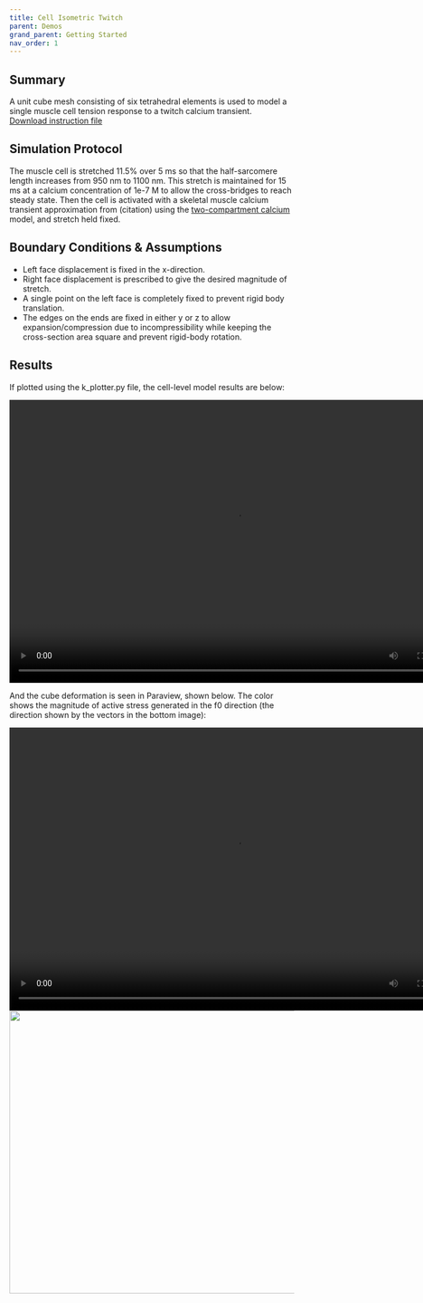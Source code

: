```yaml
---
title: Cell Isometric Twitch
parent: Demos
grand_parent: Getting Started
nav_order: 1
---
```


Summary
-------
A unit cube mesh consisting of six tetrahedral elements is used to model a single muscle cell tension response to a twitch calcium transient.  
<a href="https://github.com/mmoth-kurtis/MMotH-Vent/blob/master/demos/cell_isometric_twitch_demo/cell_isometric_twitch_demo.json" download>Download instruction file</a>

Simulation Protocol
-------------------
The muscle cell is stretched 11.5% over 5 ms so that the half-sarcomere length increases from 950 nm to 1100 nm. This stretch is maintained for 15 ms at a calcium concentration of 1e-7 M to allow the cross-bridges to reach steady state. Then the cell is activated with a skeletal muscle calcium transient approximation from (citation) using the [two-compartment calcium](../../../model_formulations/calcium_models/two_compartment_model/two_compartment_model.md) model, and stretch held fixed.

Boundary Conditions & Assumptions
---------------------------------
- Left face displacement is fixed in the x-direction.
- Right face displacement is prescribed to give the desired magnitude of stretch.
- A single point on the left face is completely fixed to prevent rigid body translation.
- The edges on the ends are fixed in either y or z to allow expansion/compression due to incompressibility while keeping the cross-section area square and prevent rigid-body rotation.

Results
-------
If plotted using the k_plotter.py file, the cell-level model results are below:

<video width="800" height="500" controls>
  <source src="test_animation.mp4" type="video/mp4">
</video>


And the cube deformation is seen in Paraview, shown below. The color shows the magnitude of active stress generated in the f0 direction (the direction shown by the vectors in the bottom image):

<video width="800" height="500" controls>
  <source src="displacement_animation.m4v" type="video/mp4">
</video>
<img src="https://github.com/mmoth-kurtis/MMotH-Vent/blob/master/docs/pages/getting_started/running_a_simulation/cell_isometric_demo_page/f0_cell_isometric_demo_2.png?raw=true" width="800" height="500">
